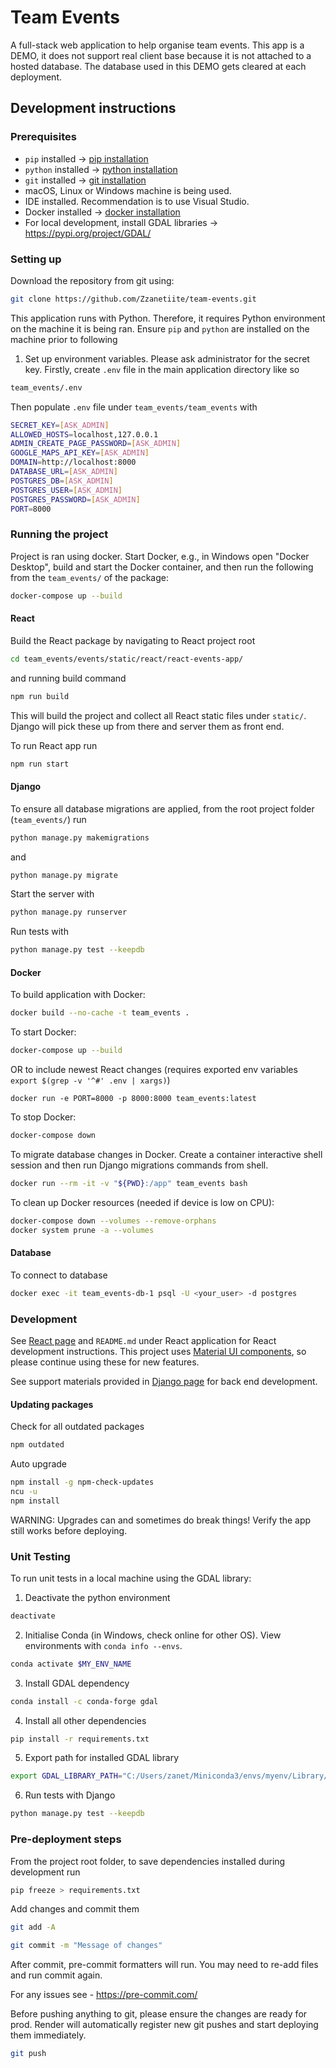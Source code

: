 # Team Events

A full-stack web application to help organise team events. This app is a DEMO, it does not support real client base because it is not attached to a hosted database. The database used in this DEMO gets cleared at each deployment.

## Development instructions

### Prerequisites

- `pip` installed -> [pip installation](https://pip.pypa.io/en/stable/installation/)
- `python` installed -> [python installation](https://www.python.org/downloads/)
- `git` installed -> [git installation](https://github.com/git-guides/install-git)
- macOS, Linux or Windows machine is being used.
- IDE installed. Recommendation is to use Visual Studio.
- Docker installed -> [docker installation](https://www.docker.com/products/docker-desktop)
- For local development, install GDAL libraries -> https://pypi.org/project/GDAL/

### Setting up

Download the repository from git using:

```bash
git clone https://github.com/Zzanetiite/team-events.git
```

This application runs with Python. Therefore, it requires Python environment on the machine it is being ran. Ensure `pip` and `python` are installed on the machine prior to following

1. Set up environment variables. Please ask administrator for the secret key. Firstly, create `.env` file in the main application directory like so

```bash
team_events/.env
```

Then populate `.env` file under `team_events/team_events` with

```bash
SECRET_KEY=[ASK_ADMIN]
ALLOWED_HOSTS=localhost,127.0.0.1
ADMIN_CREATE_PAGE_PASSWORD=[ASK_ADMIN]
GOOGLE_MAPS_API_KEY=[ASK_ADMIN]
DOMAIN=http://localhost:8000
DATABASE_URL=[ASK_ADMIN]
POSTGRES_DB=[ASK_ADMIN]
POSTGRES_USER=[ASK_ADMIN]
POSTGRES_PASSWORD=[ASK_ADMIN]
PORT=8000
```

### Running the project

Project is ran using docker. Start Docker, e.g., in Windows open "Docker Desktop", build and start the Docker container, and then run the following from the `team_events/` of the package:

```bash
docker-compose up --build
```

#### React

Build the React package by navigating to React project root

```bash
cd team_events/events/static/react/react-events-app/
```

and running build command

```bash
npm run build
```

This will build the project and collect all React static files under `static/`. Django will pick these up from there and server them as front end.

To run React app run

```bash
npm run start
```

#### Django

To ensure all database migrations are applied, from the root project folder (`team_events/`) run

```bash
python manage.py makemigrations
```

and

```bash
python manage.py migrate
```

Start the server with

```bash
python manage.py runserver
```

Run tests with

```bash
python manage.py test --keepdb
```

#### Docker

To build application with Docker:

```bash
docker build --no-cache -t team_events .
```

To start Docker:

```bash
docker-compose up --build
```

OR to include newest React changes (requires exported env variables `export $(grep -v '^#' .env | xargs)`)

```
docker run -e PORT=8000 -p 8000:8000 team_events:latest
```

To stop Docker:

```bash
docker-compose down
```

To migrate database changes in Docker.
Create a container interactive shell session and then run Django migrations commands from shell.

```bash
docker run --rm -it -v "${PWD}:/app" team_events bash
```

To clean up Docker resources (needed if device is low on CPU):

```bash
docker-compose down --volumes --remove-orphans
docker system prune -a --volumes
```

#### Database

To connect to database

```bash
docker exec -it team_events-db-1 psql -U <your_user> -d postgres
```

### Development

See [React page](https://react.dev/learn/react-developer-tools) and `README.md` under React application for React development instructions. This project uses [Material UI components](https://mui.com/material-ui/), so please continue using these for new features.

See support materials provided in [Django page](https://www.djangoproject.com/) for back end development.

#### Updating packages

Check for all outdated packages

```bash
npm outdated
```

Auto upgrade

```bash
npm install -g npm-check-updates
ncu -u
npm install
```

WARNING: Upgrades can and sometimes do break things! Verify the app still works before deploying.

### Unit Testing

To run unit tests in a local machine using the GDAL library:

1. Deactivate the python environment

```bash
deactivate
```

2. Initialise Conda (in Windows, check online for other OS). View environments with `conda info --envs`.

```bash
conda activate $MY_ENV_NAME
```

3. Install GDAL dependency

```bash
conda install -c conda-forge gdal
```

4. Install all other dependencies

```bash
pip install -r requirements.txt
```

5. Export path for installed GDAL library

```bash
export GDAL_LIBRARY_PATH="C:/Users/zanet/Miniconda3/envs/myenv/Library/bin/gdal.dll"
```

6. Run tests with Django

```bash
python manage.py test --keepdb
```

### Pre-deployment steps

From the project root folder, to save dependencies installed during development run

```bash
pip freeze > requirements.txt
```

Add changes and commit them

```bash
git add -A
```

```bash
git commit -m "Message of changes"
```

After commit, pre-commit formatters will run. You may need to re-add files and run commit again.

For any issues see - https://pre-commit.com/

Before pushing anything to git, please ensure the changes are ready for prod. Render will automatically register new git pushes and start deploying them immediately.

```bash
git push
```

